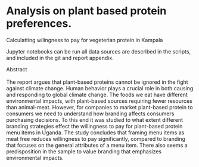 # Analysis on plant based protein preferences. 

Calculatting wilingness to pay for vegeterian protein in Kampala <br>

Jupyter notebooks can be run all data sources are described in the scripts, and included in the git and report appendix. <br> 

Abstract<br>
<br>
The report argues that plant-based proteins cannot be ignored in the fight against climate change. Human behavior plays a crucial role in both causing and responding to global climate change. The foods we eat have different environmental impacts, with plant-based sources requiring fewer resources than animal-meat. However, for companies to market plant-based protein to consumers we need to understand how branding affects consumers purchasing decisions. To this end it was studied to what extent different branding strategies effect the willingness to pay for plant-based protein menu items in Uganda. The study concludes that framing menu items as meat free reduces willingness to pay significantly, compared to branding that focuses on the general attributes of a menu item. There also seems a predisposition in the sample to value branding that emphasizes environmental impacts.    
